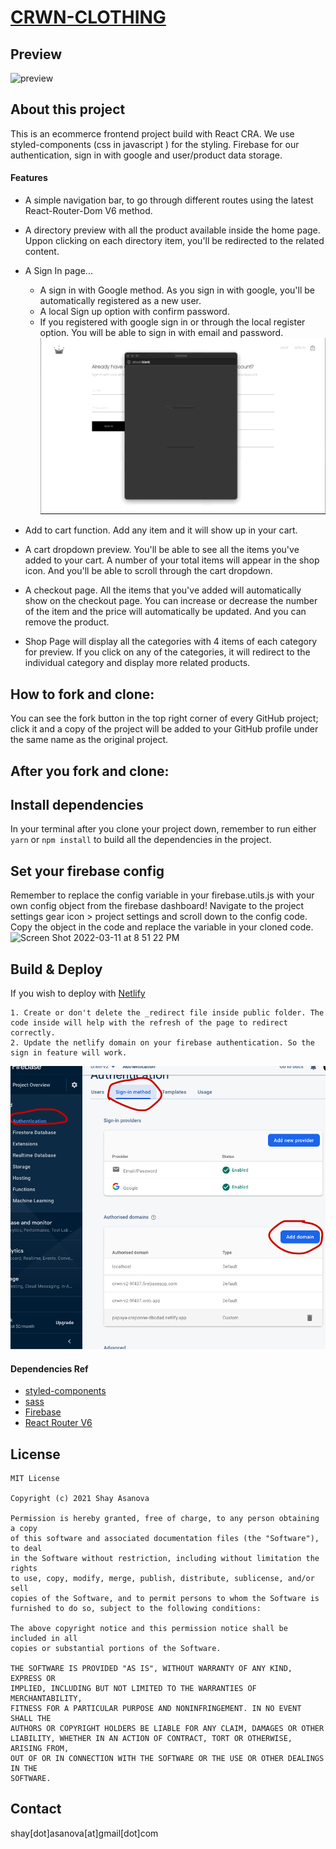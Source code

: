 # [CRWN-CLOTHING](https://papaya-creponne-dbcdad.netlify.app/)

## Preview

![preview](./public/preview.gif)

## About this project

This is an ecommerce frontend project build with React CRA.
We use styled-components (css in javascript ) for the styling. Firebase for our authentication, sign in with google and user/product data storage.
<br />

#### Features

- A simple navigation bar, to go through different routes using the latest React-Router-Dom V6 method.
- A directory preview with all the product available inside the home page. Uppon clicking on each directory item, you'll be redirected to the related content.
- A Sign In page...

  - A sign in with Google method. As you sign in with google, you'll be automatically registered as a new user.
  - A local Sign up option with confirm password.
  - If you registered with google sign in or through the local register option. You will be able to sign in with email and password.
    ![preview](./public/sign-in.gif)

- Add to cart function. Add any item and it will show up in your cart.
- A cart dropdown preview. You'll be able to see all the items you've added to your cart. A number of your total items will appear in the shop icon. And you'll be able to scroll through the cart dropdown.
- A checkout page. All the items that you've added will automatically show on the checkout page. You can increase or decrease the number of the item and the price will automatically be updated. And you can remove the product.
- Shop Page will display all the categories with 4 items of each category for preview. If you click on any of the categories, it will redirect to the individual category and display more related products.

## How to fork and clone:

You can see the fork button in the top right corner of every GitHub project; click it and a copy of the project will be added to your GitHub profile under the same name as the original project.

## After you fork and clone:

## Install dependencies

In your terminal after you clone your project down, remember to run either `yarn` or `npm install` to build all the dependencies in the project.

## Set your firebase config

Remember to replace the config variable in your firebase.utils.js with your own config object from the firebase dashboard! Navigate to the project settings gear icon > project settings and scroll down to the config code. Copy the object in the code and replace the variable in your cloned code.
<img width="1261" alt="Screen Shot 2022-03-11 at 8 51 22 PM" src="https://user-images.githubusercontent.com/10578605/157999158-10e921cc-9ee5-46f6-a0c5-1ae5686f54f3.png">

## Build & Deploy

If you wish to deploy with [Netlify](https://www.netlify.com)

```
1. Create or don't delete the _redirect file inside public folder. The code inside will help with the refresh of the page to redirect correctly.
2. Update the netlify domain on your firebase authentication. So the sign in feature will work.
```

![Firebase-auth](./public/firebase-auth.png)

#### Dependencies Ref

- [styled-components](https://styled-components.com)
- [sass](https://sass-lang.com)
- [Firebase](https://firebase.google.com)
- [React Router V6](https://reactrouter.com)

## License

```
MIT License

Copyright (c) 2021 Shay Asanova

Permission is hereby granted, free of charge, to any person obtaining a copy
of this software and associated documentation files (the "Software"), to deal
in the Software without restriction, including without limitation the rights
to use, copy, modify, merge, publish, distribute, sublicense, and/or sell
copies of the Software, and to permit persons to whom the Software is
furnished to do so, subject to the following conditions:

The above copyright notice and this permission notice shall be included in all
copies or substantial portions of the Software.

THE SOFTWARE IS PROVIDED "AS IS", WITHOUT WARRANTY OF ANY KIND, EXPRESS OR
IMPLIED, INCLUDING BUT NOT LIMITED TO THE WARRANTIES OF MERCHANTABILITY,
FITNESS FOR A PARTICULAR PURPOSE AND NONINFRINGEMENT. IN NO EVENT SHALL THE
AUTHORS OR COPYRIGHT HOLDERS BE LIABLE FOR ANY CLAIM, DAMAGES OR OTHER
LIABILITY, WHETHER IN AN ACTION OF CONTRACT, TORT OR OTHERWISE, ARISING FROM,
OUT OF OR IN CONNECTION WITH THE SOFTWARE OR THE USE OR OTHER DEALINGS IN THE
SOFTWARE.
```

## Contact

shay[dot]asanova[at]gmail[dot]com
